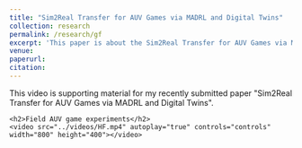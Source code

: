 ```yaml
---
title: "Sim2Real Transfer for AUV Games via MADRL and Digital Twins"
collection: research
permalink: /research/gf
excerpt: 'This paper is about the Sim2Real Transfer for AUV Games via MADRL and Digital Twins'
venue:
paperurl:
citation:
---
```


<html lang="en">
<head>
    <meta charset="UTF-8">
    <meta name="viewport" content="width=device-width, initial-scale=1.0">
    <title>Supporting Material</title>
</head>
<body>
    <p>This video is supporting material for my recently submitted paper "Sim2Real Transfer for AUV Games via MADRL and Digital Twins".</p>
    
    <h2>Field AUV game experiments</h2>
    <video src="../videos/HF.mp4" autoplay="true" controls="controls" width="800" height="400"></video>
</body>
</html>
